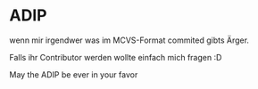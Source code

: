 # ADIP

wenn mir irgendwer was im MCVS-Format commited gibts Ärger.

Falls ihr Contributor werden wollte einfach mich fragen :D

May the ADIP be ever in your favor

